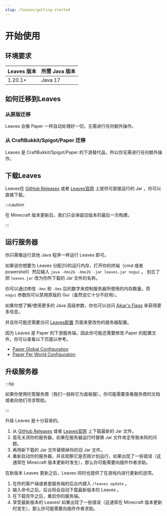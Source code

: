 ```yaml
---
slug: /leaves/getting-started
---
```


# 开始使用

## 环境要求

| Leaves 版本 | 所需 Java 版本 |
|-----------|------------|
| 1.20.1+   | Java 17    |

## 如何迁移到Leaves

### 从原版迁移

Leaves 会像 Paper 一样自动处理好一切，无需进行任何额外操作。

### 从 CraftBukkit/Spigot/Paper 迁移

Leaves 是 CraftBukkit/Spigot/Paper 的下游替代品，所以你无需进行任何额外操作。

## 下载Leaves

Leaves在 [GitHub Releases](https://github.com/LeavesMC/Leaves/releases) 或者 [Leaves官网](https://leavesmc.top/)
上提供可直接运行的 Jar ，你可以直接下载。

:::caution

在 Minecraft 版本更新后，我们只会保留旧版本的最后一次构建。

:::

## 运行服务器

你只需像运行其他 Java 程序一样运行 Leaves 即可。

如果说你想要为 Leaves 分配2G的运行内存，打开你的终端（cmd 或者
powershell）然后输入 `java -Xms2G -Xmx2G -jar leaves.jar nogui` 。
别忘了把 `leaves.jar` 改为你所下载的 Jar 文件的名称。

你可以通过修改 `-Xms` 和 `-Xmx` 后的数字来控制服务器所使用的内存数量。而 `nogui` 参数则可以禁用原版的 Gui（虽然说它十分不好用）。

如果你想了解/使用更多的 Java 高级参数，你也可以访问 [Aikar's Flags](https://docs.papermc.io/paper/aikars-flags) 来获得更多信息。

并且你可能还需要访问 [Leaves配置](../configuration.md) 页面来更改你的服务器配置。

因为 Leaves 是 Paper 的下游服务端，因此你可能还需要修改 Paper 的配置文件。你可以查看以下页面以参考。

- [Paper Global Configuration](https://docs.papermc.io/paper/reference/global-configuration)
- [Paper Per World Configuration](https://docs.papermc.io/paper/reference/world-configuration)

## 升级服务器

:::tip

如果你使用托管服务商（我们一般称它为面板服），你可能需要查看服务商的文档或者向他们寻求帮助。

:::

升级 Leaves 是十分容易的。

1. 从 [GitHub Releases](https://github.com/LeavesMC/Leaves/releases) 或者 [Leaves官网](https://leavesmc.top/) 上下载最新的
   Jar 文件。
2. 首先关闭你的服务器，如果在服务器运行时替换 Jar 文件肯定导致未知的问题。
3. 再用新下载的 Jar 文件替换掉你的旧 Jar 文件。
4. 重新启动你的服务器，并且观察它是否按计划运行，如果出现了一些错误（这通常在 Minecraft 版本更新时发生），那么你可能需要向插件作者求助。

在新版本 Leaves 更新之后，Leaves 同时也提供了在游戏内进行更新的选项。

1. 在你的客户端或者是服务端的后台内键入 `/leaves update` 。
2. 输入命令之后，后台将会自动下载最新版本的 Leaves 。
3. 在下载完毕之后，重启你的服务端。
4. 享受最新版本的 Leaves! 如果出现了一些错误（这通常在 Minecraft 版本更新时发生），那么你可能需要向插件作者求助。
